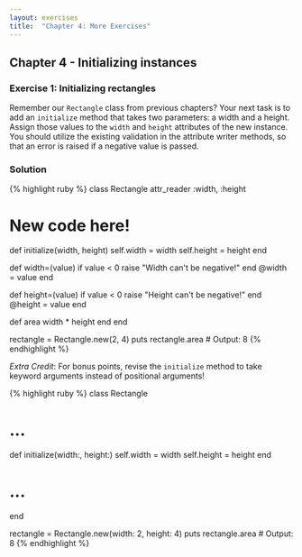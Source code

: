 ```yaml
---
layout: exercises
title:  "Chapter 4: More Exercises"
---
```


## Chapter 4 - Initializing instances

### Exercise 1: Initializing rectangles

Remember our `Rectangle` class from previous chapters? Your next task is to add an `initialize` method that takes two parameters: a width and a height. Assign those values to the `width` and `height` attributes of the new instance. You should utilize the existing validation in the attribute writer methods, so that an error is raised if a negative value is passed.

### Solution

{% highlight ruby %}
class Rectangle
  attr_reader :width, :height

  # New code here!
  def initialize(width, height)
    self.width = width
    self.height = height
  end

  def width=(value)
    if value < 0
      raise "Width can't be negative!"
    end
    @width = value
  end

  def height=(value)
    if value < 0
      raise "Height can't be negative!"
    end
    @height = value
  end

  def area
    width * height
  end
end

rectangle = Rectangle.new(2, 4)
puts rectangle.area # Output: 8
{% endhighlight %}

_Extra Credit_: For bonus points, revise the `initialize` method to take keyword arguments instead of positional arguments!

{% highlight ruby %}
class Rectangle
  # ...
  def initialize(width:, height:)
    self.width = width
    self.height = height
  end
  # ...
end

rectangle = Rectangle.new(width: 2, height: 4)
puts rectangle.area # Output: 8
{% endhighlight %}
